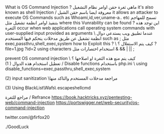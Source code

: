 What is OS Command Injection ? ماهي ثغرة حقن اوامر نظام التشغيل 
it's also known as shell Injection / معروفة ايضا باسم حقن الشيل 
it allows an attacker to execute OS Commands such as Whoami,id,ver,uname-a.. etc تسمح للمهاجم بتنفيذ اوامر انظمة تشغيل مثل 
where this Vunrability can be found ? اين توجد هذه الثغرة 
occur when web applications call operating system commands with user-supplied input provided as arguments \ عندما تطبيق ويب يستدعي دوال انظمة تشغيل عن طريق مدخلات يتحكم فيها المستخدم 
such as ; مثل
exec,passthru,shell_exec,system
how to Exploit this ? \ كيف يتم الاستغلال ؟ 
?file=1.jpg
?id=2
using characters استخدام اختصارات مثل
&
&&
|
||
;

prevent OS command injection \ كيف يتم منع هذه الثغرة او اصلاحها ؟  
(1 ) تعطيل استخدام هذه الدوال / Disable functions باستخدام php.ini \ using 
disable_functions=exec,passthru,shell_exec,system

(2) input sanitization  \مراجعة مدخلات المستخدم والتاكد منها

(3) Using BlackList\Wafs\ escapeshellcmd

مراجع للثغرة / Refrance 
https://book.hacktricks.xyz/pentesting-web/command-injection
https://portswigger.net/web-security/os-command-injection

twitter.com/@firfox20

./GoodLuck
